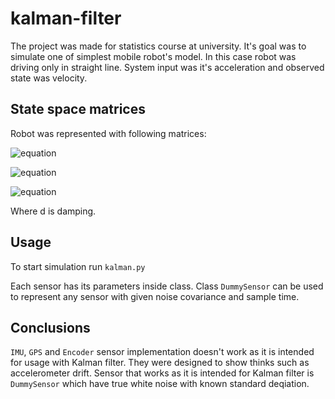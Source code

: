 # kalman-filter

The project was made for statistics course at university. It's goal was to simulate one of simplest
mobile robot's model. In this case robot was driving only in straight line. System input was it's acceleration
and observed state was velocity.

## State space matrices

Robot was represented with following matrices:

<p align="center">

![equation](http://www.sciweavers.org/upload/Tex2Img_1591873499/render.png)


![equation](http://www.sciweavers.org/upload/Tex2Img_1591873525/render.png)


![equation](http://www.sciweavers.org/upload/Tex2Img_1591873545/render.png)

</p>


Where d is damping.

## Usage

To start simulation run `kalman.py`

Each sensor has its parameters inside class.
Class `DummySensor` can be used to represent any sensor with given noise covariance and sample time.

## Conclusions

`IMU`, `GPS` and `Encoder` sensor implementation doesn't work as it is intended for usage with Kalman filter.
They were designed to show thinks such as accelerometer drift. Sensor that works as it is intended for Kalman filter is `DummySensor` which have true white noise with known standard deqiation.
